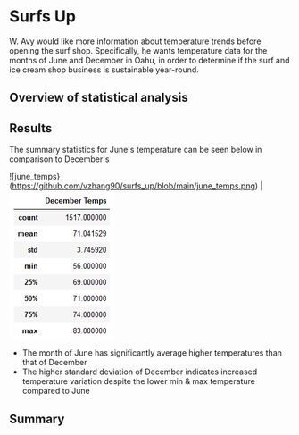 # Surfs Up
W. Avy would like more information about temperature trends before opening the surf shop. Specifically, he wants temperature data for the months of June and December in Oahu, in order to determine if the surf and ice cream shop business is sustainable year-round.

## Overview of statistical analysis

## Results
The summary statistics for June's temperature can be seen below in comparison to December's
  
![june_temps}(https://github.com/vzhang90/surfs_up/blob/main/june_temps.png) | ![dec_temps](https://github.com/vzhang90/surfs_up/blob/main/dec_temps.png)

- The month of June has significantly average higher temperatures than that of December
- The higher standard deviation of December indicates increased temperature variation despite the lower min & max temperature compared to June

## Summary
